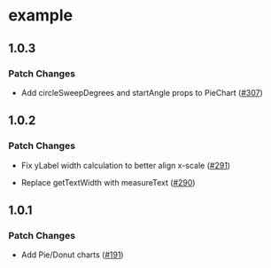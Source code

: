 # example

## 1.0.3

### Patch Changes

- Add circleSweepDegrees and startAngle props to PieChart ([#307](https://github.com/FormidableLabs/victory-native-xl/pull/307))

## 1.0.2

### Patch Changes

- Fix yLabel width calculation to better align x-scale ([#291](https://github.com/FormidableLabs/victory-native-xl/pull/291))

- Replace getTextWidth with measureText ([#290](https://github.com/FormidableLabs/victory-native-xl/pull/290))

## 1.0.1

### Patch Changes

- Add Pie/Donut charts ([#191](https://github.com/FormidableLabs/victory-native-xl/pull/191))
